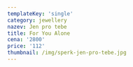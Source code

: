 ```yaml
---
templateKey: 'single'
category: jewellery
nazev: Jen pro tebe
title: For You Alone
cena: '2800'
price: '112'
thumbnail: /img/sperk-jen-pro-tebe.jpg
---
```

